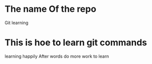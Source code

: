 # The name Of the repo
Git learning
# This is hoe to learn git commands
learning happily
After words do more work to learn
